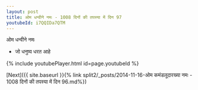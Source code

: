 ```yaml
---
layout: post
title: ओम धन्वीने नमः - 1008 दिनों की तपस्या में दिन 97
youtubeId: i7QQIDa7QTM
---
```

 
 
 ओम धन्वीने नमः  
 
 -  जो धनुष्य धरत आहे 
 
  
 
  
 
 
 
 
 
 


{% include youtubePlayer.html id=page.youtubeId %}
 
[Next]({{ site.baseurl }}{% link  split2/_posts/2014-11-16-ओम कमंडलूदारख्या नमः - 1008 दिनों की तपस्या में दिन 96.md%})
 
